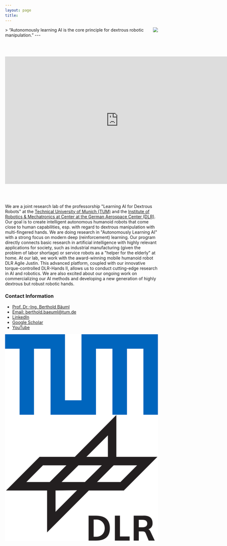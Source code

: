 ```yaml
---
layout: page
title: 
---
```



<img align="right" src="../assets/imgs/affiliations/aidx-lab.jpg" class="aidx"> 
>  “Autonomously learning AI is the core principle for dextrous robotic manipulation.”
---


<br/><br/>

<p align="center">
<iframe width="746" height="420" src="https://www.youtube.com/embed/videoseries?si=kAiVA_3KLpnSaI3t&amp;list=PLbECwYTsgi4ZYIeFTpNmKQj4UHipQI_gT" title="YouTube video player" frameborder="0" allow="accelerometer; autoplay; clipboard-write; encrypted-media; gyroscope; picture-in-picture; web-share" allowfullscreen></iframe>
</p>

<br/><br/>


We are a joint research lab of the professorship "Learning AI for Dextrous Robots" at the [Technical University of Munich (TUM)](https://www.cit.tum.de/cit/startseite/) and the [Institute of Robotics & Mechatronics at Center at the German Aerospace Center (DLR)](https://www.dlr.de/de/rm/forschung/robotersysteme/humanoide/agile-justin). 
Our goal is to create intelligent autonomous humanoid robots that come close to human capabilities, esp. with regard to dextrous manipulation with multi-fingered hands. We are doing research in "Autonomously Learning AI" with a strong focus on modern deep (reinforcement) learning. Our program directly connects basic research in artificial intelligence with highly relevant applications for society, such as industrial manufacturing (given the problem of labor shortage) or service robots as a "helper for the elderly" at home.
At our lab, we work with the award-winning mobile humanoid robot DLR Agile Justin. This advanced platform, coupled with our innovative torque-controlled DLR-Hands II, allows us to conduct cutting-edge research in AI and robotics. We are also excited about our ongoing work on commercializing our AI methods and developing a new generation of highly dextrous but robust robotic hands.

### Contact Information
* [Prof. Dr.-Ing. Berthold Bäuml](https://www.professoren.tum.de/en/baeuml-berthold)
* [Email: berthold.baeuml@tum.de](mailto:berthold.baeuml@tum.de)
* [LinkedIn](https://www.linkedin.com/in/berthold-bäuml-648b05288/)
* [Google Scholar](https://scholar.google.com/citations?hl=en&user=fjvpDsEAAAAJ&view_op=list_works&sortby=pubdate)
* [YouTube](https://youtube.com/playlist?list=PLbECwYTsgi4ZYIeFTpNmKQj4UHipQI_gT&feature=shared)

<img  align="left" src="../assets/imgs/affiliations/TUM.png" class="affiliation"> 
<img src="../assets/imgs/affiliations/DLR.png" class="affiliation">
